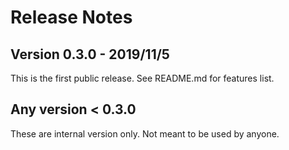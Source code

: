 # Release Notes

## Version 0.3.0 - 2019/11/5

This is the first public release.
See README.md for features list.

## Any version < 0.3.0

These are internal version only. Not meant to be used by anyone.
